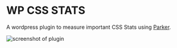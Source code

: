 # WP CSS STATS

A wordpress plugin to measure important CSS Stats using [Parker](https://github.com/katiefenn/parker).

![screenshot of plugin](https://github.com/wking-io/wp-css-stats/raw/master/css-stats.png "Plugin Preview")
